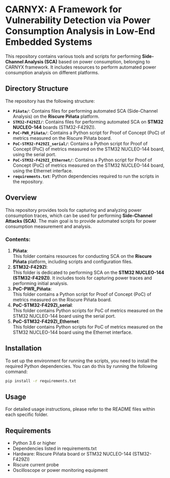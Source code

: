 # CARNYX: A Framework for Vulnerability Detection via Power Consumption Analysis in Low-End Embedded Systems
This repository contains various tools and scripts for performing **Side-Channel Analysis (SCA)** based on power consumption, belonging to CARNYX framework. It includes resources to perform automated power consumption analysis on different platforms.

## Directory Structure
The repository has the following structure:
- **`Piñata/`**: Contains files for performing automated SCA (Side-Channel Analysis) on the **Riscure Piñata** platform.
- **`STM32-F429ZI/`**: Contains files for performing automated SCA on **STM32 NUCLEO-144** boards (STM32-F429ZI).
- **`PoC-PWR_Piñata/`**: Contains a Python script for Proof of Concept (PoC) of metrics measured on the Riscure Piñata board.
- **`PoC-STM32-F429ZI_serial/`**: Contains a Python script for Proof of Concept (PoC) of metrics measured on the STM32 NUCLEO-144 board, using the serial port.
- **`PoC-STM32-F429ZI_Ethernet/`**: Contains a Python script for Proof of Concept (PoC) of metrics measured on the STM32 NUCLEO-144 board, using the Ethernet interface.
- **`requirements.txt`**: Python dependencies required to run the scripts in the repository.

## Overview
This repository provides tools for capturing and analyzing power consumption traces, which can be used for performing **Side-Channel Attacks (SCA)**. The main goal is to provide automated scripts for power consumption measurement and analysis.

### Contents:
1. **Piñata**:  
   This folder contains resources for conducting SCA on the **Riscure Piñata** platform, including scripts and configuration files.
2. **STM32-F429ZI**:  
   This folder is dedicated to performing SCA on the **STM32 NUCLEO-144 (STM32-F429ZI)**. It includes tools for capturing power traces and performing initial analysis.
3. **PoC-PWR_Piñata**:  
   This folder contains a Python script for Proof of Concept (PoC) of metrics measured on the Riscure Piñata board.
4. **PoC-STM32-F429ZI_serial**:  
   This folder contains Python scripts for PoC of metrics measured on the STM32 NUCLEO-144 board using the serial port.
5. **PoC-STM32-F429ZI_Ethernet**:  
   This folder contains Python scripts for PoC of metrics measured on the STM32 NUCLEO-144 board using the Ethernet interface.

## Installation
To set up the environment for running the scripts, you need to install the required Python dependencies. You can do this by running the following command:
```bash
pip install -r requirements.txt
```

## Usage
For detailed usage instructions, please refer to the README files within each specific folder.

## Requirements
- Python 3.6 or higher
- Dependencies listed in requirements.txt
- Hardware: Riscure Piñata board or STM32 NUCLEO-144 (STM32-F429ZI)
- Riscure current probe
- Oscilloscope or power monitoring equipment
